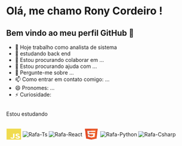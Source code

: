 
# Olá, me chamo Rony Cordeiro ! 
## Bem vindo ao meu perfil GitHub 👋

- 🔭 Hoje trabalho como analista de sistema 
- 🌱 estudando back end 
- 👯 Estou procurando colaborar em ...
- 🤔 Estou procurando ajuda com ...
- 💬 Pergunte-me sobre ...
- 📫 Como entrar em contato comigo: ...
- 😄 Pronomes: ...
- ⚡ Curiosidade:

## 

Estou estudando 


<div style="display: inline_block"><br>
  <img align="center" alt="Rafa-Js" height="30" width="40" src="https://raw.githubusercontent.com/devicons/devicon/master/icons/javascript/javascript-plain.svg">
  <img align="center" alt="Rafa-Ts" height="30" width="40" <img src="https://cdn.jsdelivr.net/gh/devicons/devicon/icons/nodejs/nodejs-original-wordmark.svg">
  <img align="center" alt="Rafa-React" height="30" width="40" <img src="https://cdn.jsdelivr.net/gh/devicons/devicon/icons/git/git-original-wordmark.svg" >
  <img align="center" alt="Rafa-HTML" height="30" width="40" src="https://raw.githubusercontent.com/devicons/devicon/master/icons/html5/html5-original.svg">
  <img align="center" alt="Rafa-Python" height="30" width="40" <img src="https://cdn.jsdelivr.net/gh/devicons/devicon/icons/mysql/mysql-original-wordmark.svg" />
  <img align="center" alt="Rafa-Csharp" height="30" width="40" <img src="https://cdn.jsdelivr.net/gh/devicons/devicon/icons/css3/css3-original-wordmark.svg" />
</div>











